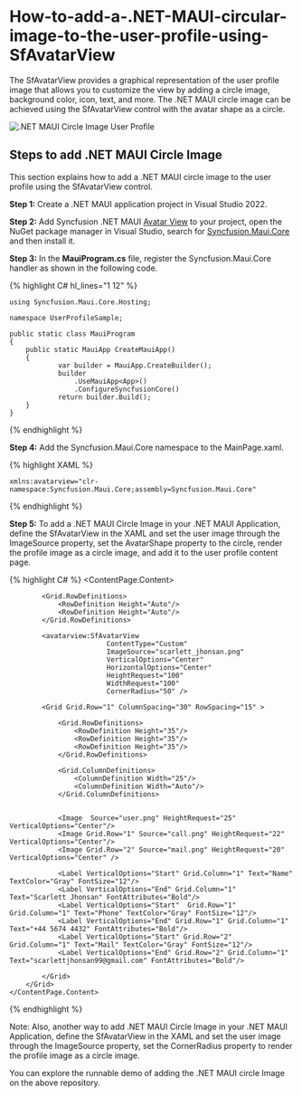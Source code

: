 # How-to-add-a-.NET-MAUI-circular-image-to-the-user-profile-using-SfAvatarView

The SfAvatarView provides a graphical representation of the user profile image that allows you to customize the view by adding a circle image, background color, icon, text, and more. The .NET MAUI circle image can be achieved using the SfAvatarView control with the avatar shape as a circle.

![.NET MAUI Circle Image User Profile](https://user-images.githubusercontent.com/97146406/177995298-a4ae0b4d-5822-42fc-812f-1534032c38c6.jpg)


## Steps to add .NET MAUI Circle Image

This section explains how to add a .NET MAUI circle image to the user profile using the SfAvatarView control. 

**Step 1:** Create a .NET MAUI application project in Visual Studio 2022.

**Step 2:** Add Syncfusion .NET MAUI [Avatar View](https://help.syncfusion.com/cr/maui/Syncfusion.Maui.Core.SfAvatarView.html?tabs=tabid-1) to your project, open the NuGet package manager in Visual Studio, search for [Syncfusion.Maui.Core](https://www.nuget.org/packages/Syncfusion.Maui.Core/) and then install it.

**Step 3:** In the **MauiProgram.cs** file, register the Syncfusion.Maui.Core handler as shown in the following code.

{% highlight C# hl_lines="1 12" %}

    using Syncfusion.Maui.Core.Hosting;

    namespace UserProfileSample;

    public static class MauiProgram
    {
        public static MauiApp CreateMauiApp()
        {
                var builder = MauiApp.CreateBuilder();
                builder
                    .UseMauiApp<App>()
                    .ConfigureSyncfusionCore()
                return builder.Build();
        }
    }

{% endhighlight %} 

**Step 4:** Add the Syncfusion.Maui.Core namespace to the MainPage.xaml.

{% highlight XAML %}

    xmlns:avatarview="clr-namespace:Syncfusion.Maui.Core;assembly=Syncfusion.Maui.Core"
	
{% endhighlight %}

**Step 5:** To add a .NET MAUI Circle Image in your .NET MAUI Application, define the SfAvatarView in the XAML and set the user image through the ImageSource property, set the AvatarShape property to the circle, render the profile image as a circle image, and add it to the user profile content page.

{% highlight C# %}
    <ContentPage.Content>
        <Grid HorizontalOptions="Center" VerticalOptions="Center" RowSpacing="30">

            <Grid.RowDefinitions>
                <RowDefinition Height="Auto"/>
                <RowDefinition Height="Auto"/>
            </Grid.RowDefinitions>

            <avatarview:SfAvatarView 
                            ContentType="Custom"
                            ImageSource="scarlett_jhonsan.png"
                            VerticalOptions="Center"
                            HorizontalOptions="Center"   
                            HeightRequest="100"
                            WidthRequest="100"
                            CornerRadius="50" />

            <Grid Grid.Row="1" ColumnSpacing="30" RowSpacing="15" >

                <Grid.RowDefinitions>
                    <RowDefinition Height="35"/>
                    <RowDefinition Height="35"/>
                    <RowDefinition Height="35"/>
                </Grid.RowDefinitions>

                <Grid.ColumnDefinitions>
                    <ColumnDefinition Width="25"/>
                    <ColumnDefinition Width="Auto"/>
                </Grid.ColumnDefinitions>


                <Image  Source="user.png" HeightRequest="25" VerticalOptions="Center"/>
                <Image Grid.Row="1" Source="call.png" HeightRequest="22" VerticalOptions="Center"/>
                <Image Grid.Row="2" Source="mail.png" HeightRequest="20"  VerticalOptions="Center" />

                <Label VerticalOptions="Start" Grid.Column="1" Text="Name" TextColor="Gray" FontSize="12"/>
                <Label VerticalOptions="End" Grid.Column="1" Text="Scarlett Jhonsan" FontAttributes="Bold"/>
                <Label VerticalOptions="Start"  Grid.Row="1" Grid.Column="1" Text="Phone" TextColor="Gray" FontSize="12"/>
                <Label VerticalOptions="End" Grid.Row="1" Grid.Column="1" Text="+44 5674 4432" FontAttributes="Bold"/>
                <Label VerticalOptions="Start" Grid.Row="2" Grid.Column="1" Text="Mail" TextColor="Gray" FontSize="12"/>
                <Label VerticalOptions="End" Grid.Row="2" Grid.Column="1" Text="scarlettjhonsan99@gmail.com" FontAttributes="Bold"/>

            </Grid>
        </Grid>
    </ContentPage.Content>
    
{% endhighlight %}


Note: Also, another way to add .NET MAUI Circle Image in your .NET MAUI Application, define the SfAvatarView in the XAML and set the user image through the ImageSource property, set the CornerRadius property to render the profile image as a circle image.

You can explore the runnable demo of adding the .NET MAUI circle Image on the above repository.


